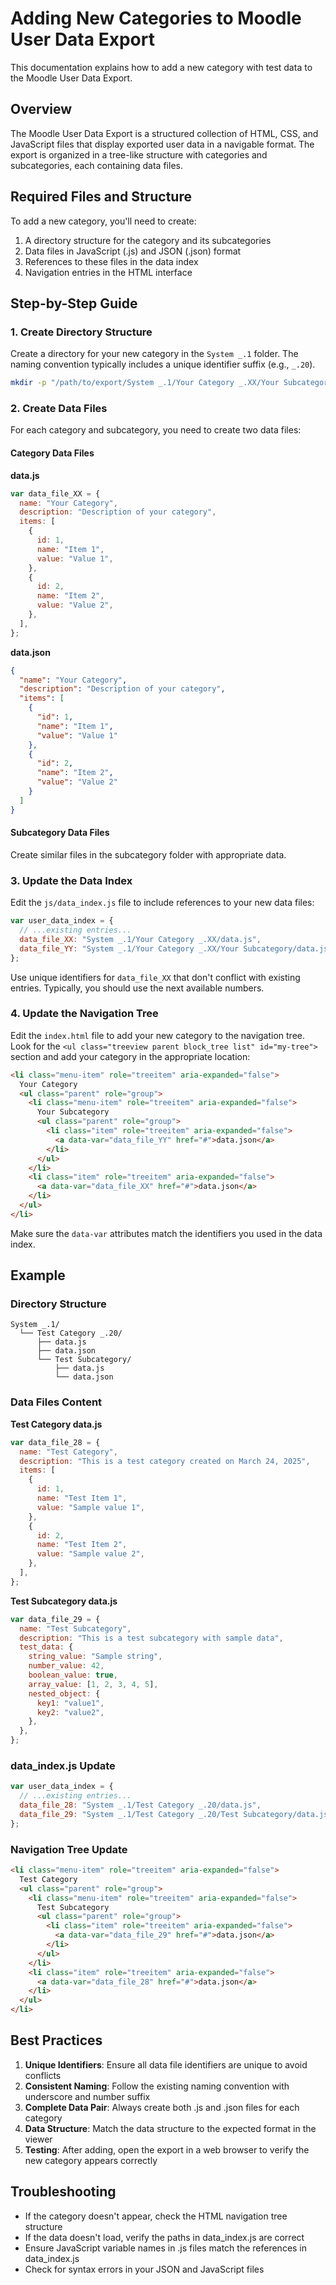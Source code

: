 # Adding New Categories to Moodle User Data Export

This documentation explains how to add a new category with test data to the Moodle User Data Export.

## Overview

The Moodle User Data Export is a structured collection of HTML, CSS, and JavaScript files that display exported user data in a navigable format. The export is organized in a tree-like structure with categories and subcategories, each containing data files.

## Required Files and Structure

To add a new category, you'll need to create:

1. A directory structure for the category and its subcategories
2. Data files in JavaScript (.js) and JSON (.json) format
3. References to these files in the data index
4. Navigation entries in the HTML interface

## Step-by-Step Guide

### 1. Create Directory Structure

Create a directory for your new category in the `System _.1` folder. The naming convention typically includes a unique identifier suffix (e.g., `_.20`).

```bash
mkdir -p "/path/to/export/System _.1/Your Category _.XX/Your Subcategory"
```

### 2. Create Data Files

For each category and subcategory, you need to create two data files:

#### Category Data Files

**data.js**

```javascript
var data_file_XX = {
  name: "Your Category",
  description: "Description of your category",
  items: [
    {
      id: 1,
      name: "Item 1",
      value: "Value 1",
    },
    {
      id: 2,
      name: "Item 2",
      value: "Value 2",
    },
  ],
};
```

**data.json**

```json
{
  "name": "Your Category",
  "description": "Description of your category",
  "items": [
    {
      "id": 1,
      "name": "Item 1",
      "value": "Value 1"
    },
    {
      "id": 2,
      "name": "Item 2",
      "value": "Value 2"
    }
  ]
}
```

#### Subcategory Data Files

Create similar files in the subcategory folder with appropriate data.

### 3. Update the Data Index

Edit the `js/data_index.js` file to include references to your new data files:

```javascript
var user_data_index = {
  // ...existing entries...
  data_file_XX: "System _.1/Your Category _.XX/data.js",
  data_file_YY: "System _.1/Your Category _.XX/Your Subcategory/data.js",
};
```

Use unique identifiers for `data_file_XX` that don't conflict with existing entries. Typically, you should use the next available numbers.

### 4. Update the Navigation Tree

Edit the `index.html` file to add your new category to the navigation tree. Look for the `<ul class="treeview parent block_tree list" id="my-tree">` section and add your category in the appropriate location:

```html
<li class="menu-item" role="treeitem" aria-expanded="false">
  Your Category
  <ul class="parent" role="group">
    <li class="menu-item" role="treeitem" aria-expanded="false">
      Your Subcategory
      <ul class="parent" role="group">
        <li class="item" role="treeitem" aria-expanded="false">
          <a data-var="data_file_YY" href="#">data.json</a>
        </li>
      </ul>
    </li>
    <li class="item" role="treeitem" aria-expanded="false">
      <a data-var="data_file_XX" href="#">data.json</a>
    </li>
  </ul>
</li>
```

Make sure the `data-var` attributes match the identifiers you used in the data index.

## Example

### Directory Structure

```
System _.1/
  └── Test Category _.20/
      ├── data.js
      ├── data.json
      └── Test Subcategory/
          ├── data.js
          └── data.json
```

### Data Files Content

**Test Category data.js**

```javascript
var data_file_28 = {
  name: "Test Category",
  description: "This is a test category created on March 24, 2025",
  items: [
    {
      id: 1,
      name: "Test Item 1",
      value: "Sample value 1",
    },
    {
      id: 2,
      name: "Test Item 2",
      value: "Sample value 2",
    },
  ],
};
```

**Test Subcategory data.js**

```javascript
var data_file_29 = {
  name: "Test Subcategory",
  description: "This is a test subcategory with sample data",
  test_data: {
    string_value: "Sample string",
    number_value: 42,
    boolean_value: true,
    array_value: [1, 2, 3, 4, 5],
    nested_object: {
      key1: "value1",
      key2: "value2",
    },
  },
};
```

### data_index.js Update

```javascript
var user_data_index = {
  // ...existing entries...
  data_file_28: "System _.1/Test Category _.20/data.js",
  data_file_29: "System _.1/Test Category _.20/Test Subcategory/data.js",
};
```

### Navigation Tree Update

```html
<li class="menu-item" role="treeitem" aria-expanded="false">
  Test Category
  <ul class="parent" role="group">
    <li class="menu-item" role="treeitem" aria-expanded="false">
      Test Subcategory
      <ul class="parent" role="group">
        <li class="item" role="treeitem" aria-expanded="false">
          <a data-var="data_file_29" href="#">data.json</a>
        </li>
      </ul>
    </li>
    <li class="item" role="treeitem" aria-expanded="false">
      <a data-var="data_file_28" href="#">data.json</a>
    </li>
  </ul>
</li>
```

## Best Practices

1. **Unique Identifiers**: Ensure all data file identifiers are unique to avoid conflicts
2. **Consistent Naming**: Follow the existing naming convention with underscore and number suffix
3. **Complete Data Pair**: Always create both .js and .json files for each category
4. **Data Structure**: Match the data structure to the expected format in the viewer
5. **Testing**: After adding, open the export in a web browser to verify the new category appears correctly

## Troubleshooting

- If the category doesn't appear, check the HTML navigation tree structure
- If the data doesn't load, verify the paths in data_index.js are correct
- Ensure JavaScript variable names in .js files match the references in data_index.js
- Check for syntax errors in your JSON and JavaScript files
